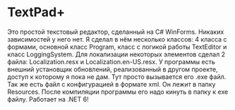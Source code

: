 # TextPad+

Это простой текстовый редактор, сделанный на C# WinForms. Никаких зависимостей у него нет.
Я сделал в нём несколько классов: 4 класса с формами, основной класс Program, класс с логикой работы TextEditor и класс LoggingSystem.
Для локализации некоторых элементов сделал 2 файла: Localization.resx и Localization.en-US.resx.
У программы есть внешний установщик обновлений, реализованный в другом проекте, доступ к которому я пока не дам. Тут просто вызывается его .exe файл.
Так же есть файл с конфигурацией в формате xml. Он лежит в папку Resources. После компиляции программы его надо кинуть в папку к exe файлу.
Работает на .NET 6!
